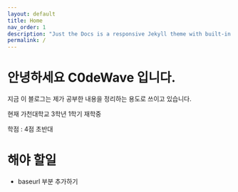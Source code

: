 ```yaml
---
layout: default
title: Home
nav_order: 1
description: "Just the Docs is a responsive Jekyll theme with built-in search that is easily customizable and hosted on GitHub Pages."
permalink: /
---
```

# 안녕하세요 C0deWave 입니다.

지금 이 블로그는 제가 공부한 내용을 정리하는 용도로 쓰이고 있습니다.

현재 가천대학교 3학년 1학기 재학중

학점 : 4점 초반대


# 해야 할일

* baseurl 부분 추가하기
